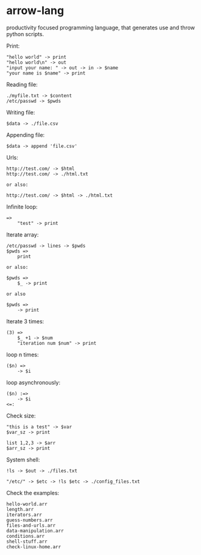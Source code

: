 # arrow-lang
productivity focused programming language, that generates use and throw python scripts.


Print:

    "hello world" -> print
    "hello world\n" -> out
    "input your name: " -> out -> in -> $name
    "your name is $name" -> print


Reading file:

    ./myfile.txt -> $content            
    /etc/passwd -> $pwds

Writing file:

    $data -> ./file.csv        

Appending file:

    $data -> append 'file.csv'

Urls:

    http://test.com/ -> $html
    http://test.com/ -> ./html.txt

    or also:

    http://test.com/ -> $html -> ./html.txt


Infinite loop:

    =>
        "test" -> print

Iterate array:

    /etc/passwd -> lines -> $pwds
    $pwds =>
        print

    or also:

    $pwds =>
        $_ -> print

    or also

    $pwds =>
        -> print

Iterate 3 times:

    (3) =>
        $_ +1 -> $num
        "iteration num $num" -> print


loop n times:

    ($n) =>
        -> $i

loop asynchronously:

    ($n) :=>
        -> $i
    <=:


Check size:

    "this is a test" -> $var
    $var_sz -> print

    list 1,2,3 -> $arr
    $arr_sz -> print


System shell:

    !ls -> $out -> ./files.txt

    "/etc/" -> $etc -> !ls $etc -> ./config_files.txt



Check the examples:
    
    hello-world.arr
    length.arr
    iterators.arr
    guess-numbers.arr
    files-and-urls.arr
    data-manipulation.arr
    conditions.arr
    shell-stuff.arr
    check-linux-home.arr